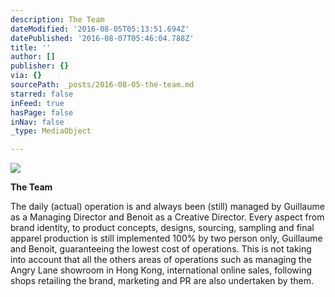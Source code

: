 ```yaml
---
description: The Team
dateModified: '2016-08-05T05:13:51.694Z'
datePublished: '2016-08-07T05:46:04.788Z'
title: ''
author: []
publisher: {}
via: {}
sourcePath: _posts/2016-08-05-the-team.md
starred: false
inFeed: true
hasPage: false
inNav: false
_type: MediaObject

---
```

![](https://the-grid-user-content.s3-us-west-2.amazonaws.com/bde3619f-82fe-4462-afa3-5cb234aea7d9.jpg)

**The Team**

The daily (actual) operation is and always been (still) managed by Guillaume as a Managing Director and Benoit as a Creative Director. Every aspect from brand identity, to product concepts, designs, sourcing, sampling and final apparel production is still implemented 100% by two person only, Guillaume and Benoit, guaranteeing the lowest cost of operations. This is not taking into account that all the others areas of operations such as managing the Angry Lane showroom in Hong Kong, international online sales, following shops retailing the brand, marketing and PR are also undertaken by them.
